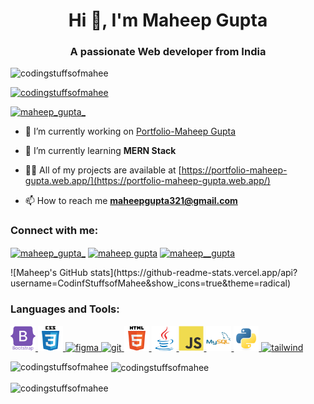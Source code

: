 <h1 align="center">Hi 👋, I'm Maheep Gupta</h1>
<h3 align="center">A passionate Web developer from India</h3>

<p align="left"> <img src="https://komarev.com/ghpvc/?username=codingstuffsofmahee&label=Profile%20views&color=0e75b6&style=flat" alt="codingstuffsofmahee" /> </p>

<p align="left"> <a href="https://github.com/ryo-ma/github-profile-trophy"><img src="https://github-profile-trophy.vercel.app/?username=codingstuffsofmahee" alt="codingstuffsofmahee" /></a> </p>

<p align="left"> <a href="https://twitter.com/maheep_gupta_" target="blank"><img src="https://img.shields.io/twitter/follow/maheep_gupta_?logo=twitter&style=for-the-badge" alt="maheep_gupta_" /></a> </p>

- 🔭 I’m currently working on [Portfolio-Maheep Gupta](https://github.com/CodingStuffsofMahee/Portfolio-MaheepGupta)

- 🌱 I’m currently learning **MERN Stack**

- 👨‍💻 All of my projects are available at [https://portfolio-maheep-gupta.web.app/](https://portfolio-maheep-gupta.web.app/)

- 📫 How to reach me **maheepgupta321@gmail.com**

<h3 align="left">Connect with me:</h3>
<p align="left">
<a href="https://twitter.com/maheep_gupta_" target="blank"><img align="center" src="https://raw.githubusercontent.com/rahuldkjain/github-profile-readme-generator/master/src/images/icons/Social/twitter.svg" alt="maheep_gupta_" height="30" width="40" /></a>
<a href="https://linkedin.com/in/maheep gupta" target="blank"><img align="center" src="https://raw.githubusercontent.com/rahuldkjain/github-profile-readme-generator/master/src/images/icons/Social/linked-in-alt.svg" alt="maheep gupta" height="30" width="40" /></a>
<a href="https://instagram.com/maheep__gupta" target="blank"><img align="center" src="https://raw.githubusercontent.com/rahuldkjain/github-profile-readme-generator/master/src/images/icons/Social/instagram.svg" alt="maheep__gupta" height="30" width="40" /></a>
</p>
![Maheep's GitHub stats](https://github-readme-stats.vercel.app/api?username=CodinfStuffsofMahee&show_icons=true&theme=radical)



<h3 align="left">Languages and Tools:</h3>
<p align="left"> <a href="https://getbootstrap.com" target="_blank" rel="noreferrer"> <img src="https://raw.githubusercontent.com/devicons/devicon/master/icons/bootstrap/bootstrap-plain-wordmark.svg" alt="bootstrap" width="40" height="40"/> </a> <a href="https://www.w3schools.com/css/" target="_blank" rel="noreferrer"> <img src="https://raw.githubusercontent.com/devicons/devicon/master/icons/css3/css3-original-wordmark.svg" alt="css3" width="40" height="40"/> </a> <a href="https://www.figma.com/" target="_blank" rel="noreferrer"> <img src="https://www.vectorlogo.zone/logos/figma/figma-icon.svg" alt="figma" width="40" height="40"/> </a> <a href="https://git-scm.com/" target="_blank" rel="noreferrer"> <img src="https://www.vectorlogo.zone/logos/git-scm/git-scm-icon.svg" alt="git" width="40" height="40"/> </a> <a href="https://www.w3.org/html/" target="_blank" rel="noreferrer"> <img src="https://raw.githubusercontent.com/devicons/devicon/master/icons/html5/html5-original-wordmark.svg" alt="html5" width="40" height="40"/> </a> <a href="https://www.java.com" target="_blank" rel="noreferrer"> <img src="https://raw.githubusercontent.com/devicons/devicon/master/icons/java/java-original.svg" alt="java" width="40" height="40"/> </a> <a href="https://developer.mozilla.org/en-US/docs/Web/JavaScript" target="_blank" rel="noreferrer"> <img src="https://raw.githubusercontent.com/devicons/devicon/master/icons/javascript/javascript-original.svg" alt="javascript" width="40" height="40"/> </a> <a href="https://www.mysql.com/" target="_blank" rel="noreferrer"> <img src="https://raw.githubusercontent.com/devicons/devicon/master/icons/mysql/mysql-original-wordmark.svg" alt="mysql" width="40" height="40"/> </a> <a href="https://www.python.org" target="_blank" rel="noreferrer"> <img src="https://raw.githubusercontent.com/devicons/devicon/master/icons/python/python-original.svg" alt="python" width="40" height="40"/> </a> <a href="https://tailwindcss.com/" target="_blank" rel="noreferrer"> <img src="https://www.vectorlogo.zone/logos/tailwindcss/tailwindcss-icon.svg" alt="tailwind" width="40" height="40"/> </a> </p>

<p><img align="left" src="https://github-readme-stats.vercel.app/api/top-langs?username=codingstuffsofmahee&show_icons=true&locale=en&layout=compact" alt="codingstuffsofmahee" /></p>

<p>&nbsp;<img align="center" src="https://github-readme-stats.vercel.app/api?username=codingstuffsofmahee&show_icons=true&locale=en" alt="codingstuffsofmahee" /></p>

<p><img align="center" src="https://github-readme-streak-stats.herokuapp.com/?user=codingstuffsofmahee&" alt="codingstuffsofmahee" /></p>
